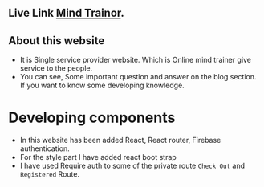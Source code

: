 
## Live Link [Mind Trainor](https://github.com/facebook/create-react-app).

## About this website

* It is Single service provider website. Which is Online mind trainer give service to the people.
* You can see, Some important question and answer on the blog section. If you want to know some developing knowledge.

# Developing components

* In this website has been added React, React router, Firebase authentication.
* For the style part I have added react boot strap
* I have used Require auth to some of the private route `Check Out` and `Registered` Route.
